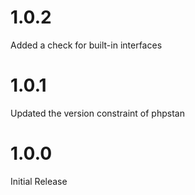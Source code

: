 # 1.0.2
Added a check for built-in interfaces

# 1.0.1
Updated the version constraint of phpstan

# 1.0.0
Initial Release
